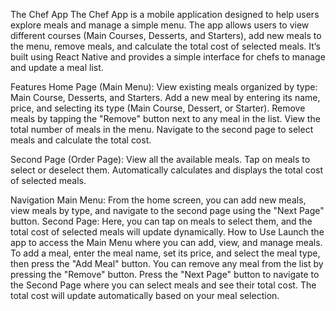 The Chef App
The Chef App is a mobile application designed to help users explore meals and manage a simple menu. The app allows users to view different courses (Main Courses, Desserts, and Starters), add new meals to the menu, remove meals, and calculate the total cost of selected meals. It’s built using React Native and provides a simple interface for chefs to manage and update a meal list.

Features
Home Page (Main Menu):
View existing meals organized by type: Main Course, Desserts, and Starters.
Add a new meal by entering its name, price, and selecting its type (Main Course, Dessert, or Starter).
Remove meals by tapping the "Remove" button next to any meal in the list.
View the total number of meals in the menu.
Navigate to the second page to select meals and calculate the total cost.

Second Page (Order Page):
View all the available meals.
Tap on meals to select or deselect them.
Automatically calculates and displays the total cost of selected meals.

Navigation
Main Menu: From the home screen, you can add new meals, view meals by type, and navigate to the second page using the "Next Page" button.
Second Page: Here, you can tap on meals to select them, and the total cost of selected meals will update dynamically.
How to Use
Launch the app to access the Main Menu where you can add, view, and manage meals.
To add a meal, enter the meal name, set its price, and select the meal type, then press the "Add Meal" button.
You can remove any meal from the list by pressing the "Remove" button.
Press the "Next Page" button to navigate to the Second Page where you can select meals and see their total cost.
The total cost will update automatically based on your meal selection.
